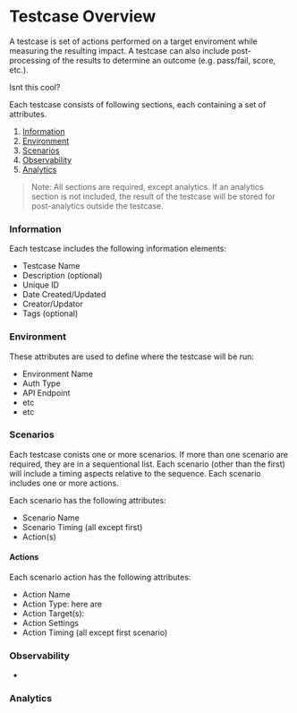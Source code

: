 # Testcase Overview
A testcase is set of actions performed on a target enviroment while measuring the resulting impact. A testcase can also include post-processing of the results to determine an outcome (e.g. pass/fail, score, etc.).

Isnt this cool?

 Each testcase consists of following sections, each containing a set of attributes. 

1. [Information](#information)
2. [Environment](#environment)
3. [Scenarios](#scenarios)
4. [Observability](#observability)
5. [Analytics](#analytics)

> Note: All sections are required, except analytics.  If an analytics section is not included, the result of the testcase will be stored for post-analytics outside the testcase.

### Information
Each testcase includes the following information elements:

- Testcase Name
- Description (optional)
- Unique ID
- Date Created/Updated
- Creator/Updator
- Tags (optional)

### Environment
These attributes are used to define where the testcase will be run:
- Environment Name
- Auth Type
- API Endpoint
- etc
- etc

### Scenarios
Each testcase conists one or more scenarios. If more than one scenario are required, they are in a sequentional list. Each scenario (other than the first) will include a timing aspects relative to the sequence. Each scenario includes one or more actions.

Each scenario has the following attributes:
- Scenario Name
- Scenario Timing (all except first)
- Action(s)

#### Actions
Each scenario action has the following attributes:
- Action Name
- Action Type: here are 
- Action Target(s):
- Action Settings
- Action Timing (all except first scenario)

### Observability

- 

### Analytics
  

